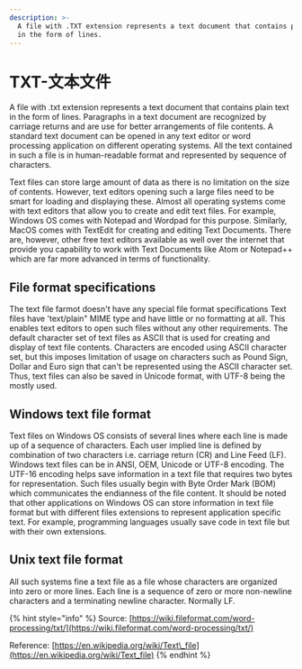 ```yaml
---
description: >-
  A file with .TXT extension represents a text document that contains plain text
  in the form of lines.
---
```


# TXT-文本文件

A file with .txt extension represents a text document that contains plain text in the form of lines. Paragraphs in a text document are recognized by carriage returns and are use for better arrangements of file contents. A standard text document can be opened in any text editor or word processing application on different operating systems. All the text contained in such a file is in human-readable format and represented by sequence of characters.

Text files can store large amount of data as there is no limitation on the size of contents. However, text editors opening such a large files need to be smart for loading and displaying these. Almost all operating systems come with text editors that allow you to create and edit text files. For example, Windows OS comes with Notepad and Wordpad for this purpose. Similarly, MacOS comes with TextEdit for creating and editing Text Documents. There are, however, other free text editors available as well over the internet that provide you capability to work with Text Documents like Atom or Notepad++ which are far more advanced in terms of functionality.

## File format specifications

The text file farmot doesn't have any special file format specifications Text files have 'text/plain" MIME type and have little or no formatting at all. This enables text editors to open such files without any other requirements. The default character set of text files as ASCII that is used for creating and display of text file contents. Characters are encoded using ASCII character set, but this imposes limitation of usage on characters such as Pound Sign, Dollar and Euro sign that can't be represented using the ASCII character set. Thus, text files can also be saved in Unicode format, with UTF-8 being the mostly used.

## Windows text file format

Text files on Windows OS consists of several lines where each line is made up of a sequence of characters. Each user implied line is defined by combination of two characters i.e. carriage return \(CR\) and Line Feed \(LF\). Windows text files can be in ANSI, OEM, Unicode or UTF-8 encoding. The UTF-16 encoding helps save information in a text file that requires two bytes for representation. Such files usually begin with Byte Order Mark \(BOM\) which communicates the endianness of the file content. It should be noted that other applications on Windows OS can store information in text file format but with different files extensions to represent application specific text. For example, programming languages usually save code in text file but with their own extensions.

## Unix text file format

All such systems fine a text file as a file whose characters are organized into zero or more lines. Each line is a sequence of zero or more non-newline characters and a terminating newline character. Normally LF.

{% hint style="info" %}
Source: [https://wiki.fileformat.com/word-processing/txt/](https://wiki.fileformat.com/word-processing/txt/)

Reference: [https://en.wikipedia.org/wiki/Text\_file](https://en.wikipedia.org/wiki/Text_file)
{% endhint %}

